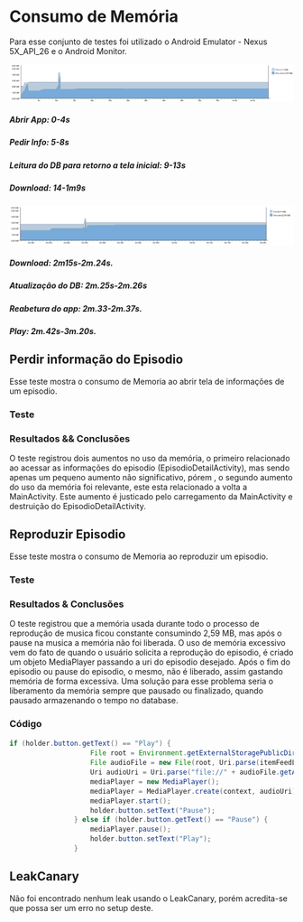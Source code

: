# Consumo de Memória

Para esse conjunto de testes foi utilizado o Android Emulator - Nexus 5X_API_26 e o Android Monitor. 

![alt text](https://github.com/phrps/exercicio-podcast/blob/master/Podcast/ProjectImg/memoria_open_info_download.png)
##### Abrir App: 0-4s
##### Pedir Info: 5-8s
##### Leitura do DB para retorno a tela inicial: 9-13s
##### Download: 14-1m9s


![alt text](https://github.com/phrps/exercicio-podcast/blob/master/Podcast/ProjectImg/memoria_downloaded_noti_play.png)
##### Download: 2m15s-2m.24s.
##### Atualização do DB: 2m.25s-2m.26s
##### Reabetura do app: 2m.33-2m.37s.
##### Play: 2m.42s-3m.20s.

## Perdir informação do Episodio
Esse teste mostra o consumo de Memoria ao abrir tela de informações de um episodio.

### Teste

### Resultados && Conclusões
O teste registrou dois aumentos no uso da memória, o primeiro relacionado ao acessar as informações do episodio (EpisodioDetailActivity), mas sendo apenas um pequeno aumento não significativo, pórem
, o segundo aumento do uso da memória foi relevante, este esta relacionado a volta a MainActivity. Este aumento é justicado pelo carregamento da MainActivity e destruição do EpisodioDetailActivity.

## Reproduzir Episodio
Esse teste mostra o consumo de Memoria ao reproduzir um episodio.

### Teste

### Resultados & Conclusões

O teste registrou que a memória usada durante todo o processo de reprodução de musica ficou constante consumindo
2,59 MB, mas após o pause na musica a memória não foi liberada.
O uso de memória excessivo vem do fato de quando o usuário solicita a reprodução do episodio, é criado um objeto MediaPlayer passando a uri
do episodio desejado. Após o fim do episodio ou pause do episodio, o mesmo, não é liberado, assim gastando memória de forma excessiva. Uma solução para esse problema
seria o liberamento da memória sempre que pausado ou finalizado, quando pausado armazenando o tempo no database.

### Código
```java
if (holder.button.getText() == "Play") {
                    File root = Environment.getExternalStoragePublicDirectory(Environment.DIRECTORY_DOWNLOADS);
                    File audioFile = new File(root, Uri.parse(itemFeedList.get(position).getDownloadLink()).getLastPathSegment());
                    Uri audioUri = Uri.parse("file://" + audioFile.getAbsolutePath());
                    mediaPlayer = new MediaPlayer();
                    mediaPlayer = MediaPlayer.create(context, audioUri);
                    mediaPlayer.start();
                    holder.button.setText("Pause");
                } else if (holder.button.getText() == "Pause") {
                    mediaPlayer.pause();
                    holder.button.setText("Play");
                }
```

## LeakCanary

Não foi encontrado nenhum leak usando o LeakCanary, porém acredita-se que possa ser um erro no setup deste.